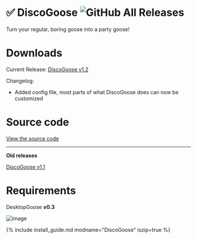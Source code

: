 # ✅ DiscoGoose ![GitHub All Releases](https://img.shields.io/github/downloads/VeeDeeOh/DiscoGoose/total?logo=github)

Turn your regular, boring goose into a party goose!

# Downloads

Current Release: [DiscoGoose v1.2](https://github.com/VeeDeeOh/DiscoGoose/releases/tag/1.2)

Changelog:

- Added config file, most parts of what DiscoGoose does can now be customized

# Source code

[View the source code](https://github.com/VeeDeeOh/DiscoGoose)

-----
**Old releases**

[DiscoGoose v1.1](https://github.com/VeeDeeOh/DiscoGoose/releases/tag/1.1)

# Requirements

DesktopGoose **v0.3**

![image](https://i.imgur.com/5yZWF32.gif)

{% include install_guide.md modname="DiscoGoose" iszip=true %}
